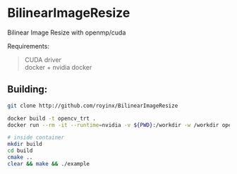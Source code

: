 # BilinearImageResize
Bilinear Image Resize with openmp/cuda<br />

Requirements:

>CUDA driver<br />
docker + nvidia docker

## Building:<br />

```bash
git clone http://github.com/royinx/BilinearImageResize

docker build -t opencv_trt .
docker run --rm -it --runtime=nvidia -v ${PWD}:/workdir -w /workdir opencv_trt bash

# inside container
mkdir build
cd build
cmake ..
clear && make && ./example
```
